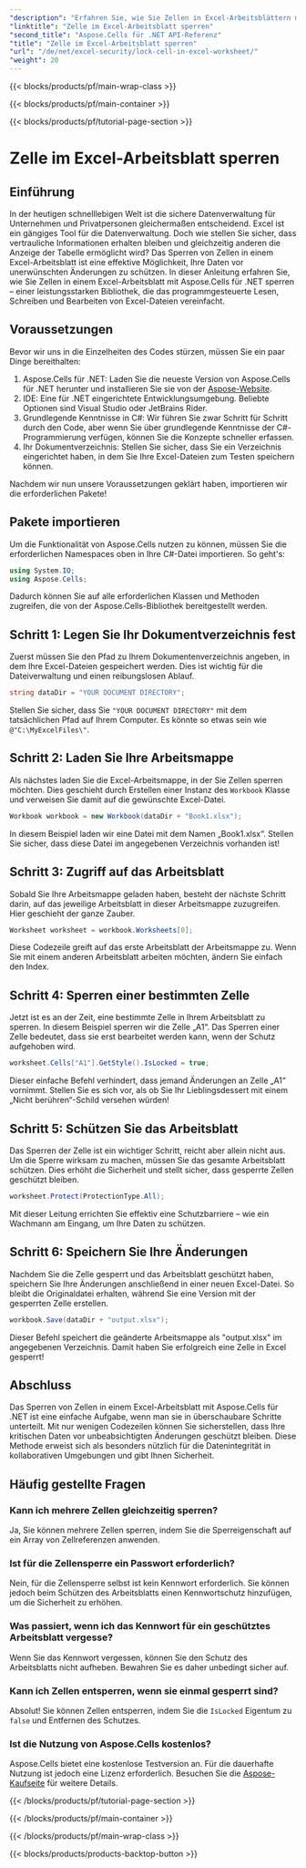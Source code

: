 ```yaml
---
"description": "Erfahren Sie, wie Sie Zellen in Excel-Arbeitsblättern mit Aspose.Cells für .NET sperren. Einfache Schritt-für-Schritt-Anleitung für sicheres Datenmanagement."
"linktitle": "Zelle im Excel-Arbeitsblatt sperren"
"second_title": "Aspose.Cells für .NET API-Referenz"
"title": "Zelle im Excel-Arbeitsblatt sperren"
"url": "/de/net/excel-security/lock-cell-in-excel-worksheet/"
"weight": 20
---
```


{{< blocks/products/pf/main-wrap-class >}}

{{< blocks/products/pf/main-container >}}

{{< blocks/products/pf/tutorial-page-section >}}

# Zelle im Excel-Arbeitsblatt sperren

## Einführung

In der heutigen schnelllebigen Welt ist die sichere Datenverwaltung für Unternehmen und Privatpersonen gleichermaßen entscheidend. Excel ist ein gängiges Tool für die Datenverwaltung. Doch wie stellen Sie sicher, dass vertrauliche Informationen erhalten bleiben und gleichzeitig anderen die Anzeige der Tabelle ermöglicht wird? Das Sperren von Zellen in einem Excel-Arbeitsblatt ist eine effektive Möglichkeit, Ihre Daten vor unerwünschten Änderungen zu schützen. In dieser Anleitung erfahren Sie, wie Sie Zellen in einem Excel-Arbeitsblatt mit Aspose.Cells für .NET sperren – einer leistungsstarken Bibliothek, die das programmgesteuerte Lesen, Schreiben und Bearbeiten von Excel-Dateien vereinfacht.

## Voraussetzungen

Bevor wir uns in die Einzelheiten des Codes stürzen, müssen Sie ein paar Dinge bereithalten:

1. Aspose.Cells für .NET: Laden Sie die neueste Version von Aspose.Cells für .NET herunter und installieren Sie sie von der [Aspose-Website](https://releases.aspose.com/cells/net/).
2. IDE: Eine für .NET eingerichtete Entwicklungsumgebung. Beliebte Optionen sind Visual Studio oder JetBrains Rider.
3. Grundlegende Kenntnisse in C#: Wir führen Sie zwar Schritt für Schritt durch den Code, aber wenn Sie über grundlegende Kenntnisse der C#-Programmierung verfügen, können Sie die Konzepte schneller erfassen.
4. Ihr Dokumentverzeichnis: Stellen Sie sicher, dass Sie ein Verzeichnis eingerichtet haben, in dem Sie Ihre Excel-Dateien zum Testen speichern können.

Nachdem wir nun unsere Voraussetzungen geklärt haben, importieren wir die erforderlichen Pakete!

## Pakete importieren

Um die Funktionalität von Aspose.Cells nutzen zu können, müssen Sie die erforderlichen Namespaces oben in Ihre C#-Datei importieren. So geht's:

```csharp
using System.IO;
using Aspose.Cells;
```

Dadurch können Sie auf alle erforderlichen Klassen und Methoden zugreifen, die von der Aspose.Cells-Bibliothek bereitgestellt werden.

## Schritt 1: Legen Sie Ihr Dokumentverzeichnis fest

Zuerst müssen Sie den Pfad zu Ihrem Dokumentenverzeichnis angeben, in dem Ihre Excel-Dateien gespeichert werden. Dies ist wichtig für die Dateiverwaltung und einen reibungslosen Ablauf. 

```csharp
string dataDir = "YOUR DOCUMENT DIRECTORY";
```

Stellen Sie sicher, dass Sie `"YOUR DOCUMENT DIRECTORY"` mit dem tatsächlichen Pfad auf Ihrem Computer. Es könnte so etwas sein wie `@"C:\MyExcelFiles\"`.

## Schritt 2: Laden Sie Ihre Arbeitsmappe

Als nächstes laden Sie die Excel-Arbeitsmappe, in der Sie Zellen sperren möchten. Dies geschieht durch Erstellen einer Instanz des `Workbook` Klasse und verweisen Sie damit auf die gewünschte Excel-Datei.

```csharp
Workbook workbook = new Workbook(dataDir + "Book1.xlsx");
```

In diesem Beispiel laden wir eine Datei mit dem Namen „Book1.xlsx“. Stellen Sie sicher, dass diese Datei im angegebenen Verzeichnis vorhanden ist!

## Schritt 3: Zugriff auf das Arbeitsblatt

Sobald Sie Ihre Arbeitsmappe geladen haben, besteht der nächste Schritt darin, auf das jeweilige Arbeitsblatt in dieser Arbeitsmappe zuzugreifen. Hier geschieht der ganze Zauber. 

```csharp
Worksheet worksheet = workbook.Worksheets[0];
```

Diese Codezeile greift auf das erste Arbeitsblatt der Arbeitsmappe zu. Wenn Sie mit einem anderen Arbeitsblatt arbeiten möchten, ändern Sie einfach den Index.

## Schritt 4: Sperren einer bestimmten Zelle 

Jetzt ist es an der Zeit, eine bestimmte Zelle in Ihrem Arbeitsblatt zu sperren. In diesem Beispiel sperren wir die Zelle „A1“. Das Sperren einer Zelle bedeutet, dass sie erst bearbeitet werden kann, wenn der Schutz aufgehoben wird.

```csharp
worksheet.Cells["A1"].GetStyle().IsLocked = true;
```

Dieser einfache Befehl verhindert, dass jemand Änderungen an Zelle „A1“ vornimmt. Stellen Sie es sich vor, als ob Sie Ihr Lieblingsdessert mit einem „Nicht berühren“-Schild versehen würden!

## Schritt 5: Schützen Sie das Arbeitsblatt

Das Sperren der Zelle ist ein wichtiger Schritt, reicht aber allein nicht aus. Um die Sperre wirksam zu machen, müssen Sie das gesamte Arbeitsblatt schützen. Dies erhöht die Sicherheit und stellt sicher, dass gesperrte Zellen geschützt bleiben.

```csharp
worksheet.Protect(ProtectionType.All);
```

Mit dieser Leitung errichten Sie effektiv eine Schutzbarriere – wie ein Wachmann am Eingang, um Ihre Daten zu schützen.

## Schritt 6: Speichern Sie Ihre Änderungen

Nachdem Sie die Zelle gesperrt und das Arbeitsblatt geschützt haben, speichern Sie Ihre Änderungen anschließend in einer neuen Excel-Datei. So bleibt die Originaldatei erhalten, während Sie eine Version mit der gesperrten Zelle erstellen.

```csharp
workbook.Save(dataDir + "output.xlsx");
```

Dieser Befehl speichert die geänderte Arbeitsmappe als "output.xlsx" im angegebenen Verzeichnis. Damit haben Sie erfolgreich eine Zelle in Excel gesperrt!

## Abschluss

Das Sperren von Zellen in einem Excel-Arbeitsblatt mit Aspose.Cells für .NET ist eine einfache Aufgabe, wenn man sie in überschaubare Schritte unterteilt. Mit nur wenigen Codezeilen können Sie sicherstellen, dass Ihre kritischen Daten vor unbeabsichtigten Änderungen geschützt bleiben. Diese Methode erweist sich als besonders nützlich für die Datenintegrität in kollaborativen Umgebungen und gibt Ihnen Sicherheit.

## Häufig gestellte Fragen

### Kann ich mehrere Zellen gleichzeitig sperren?
Ja, Sie können mehrere Zellen sperren, indem Sie die Sperreigenschaft auf ein Array von Zellreferenzen anwenden.

### Ist für die Zellensperre ein Passwort erforderlich?
Nein, für die Zellensperre selbst ist kein Kennwort erforderlich. Sie können jedoch beim Schützen des Arbeitsblatts einen Kennwortschutz hinzufügen, um die Sicherheit zu erhöhen.

### Was passiert, wenn ich das Kennwort für ein geschütztes Arbeitsblatt vergesse?
Wenn Sie das Kennwort vergessen, können Sie den Schutz des Arbeitsblatts nicht aufheben. Bewahren Sie es daher unbedingt sicher auf.

### Kann ich Zellen entsperren, wenn sie einmal gesperrt sind?
Absolut! Sie können Zellen entsperren, indem Sie die `IsLocked` Eigentum zu `false` und Entfernen des Schutzes.

### Ist die Nutzung von Aspose.Cells kostenlos?
Aspose.Cells bietet eine kostenlose Testversion an. Für die dauerhafte Nutzung ist jedoch eine Lizenz erforderlich. Besuchen Sie die [Aspose-Kaufseite](https://purchase.aspose.com/buy) für weitere Details.

{{< /blocks/products/pf/tutorial-page-section >}}

{{< /blocks/products/pf/main-container >}}

{{< /blocks/products/pf/main-wrap-class >}}

{{< blocks/products/products-backtop-button >}}